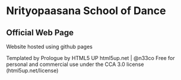 # Nrityopaasana School of Dance #

## Official Web Page ##

Website hosted using github pages

Templated by 
Prologue by HTML5 UP
html5up.net | @n33co
Free for personal and commercial use under the CCA 3.0 license (html5up.net/license)


